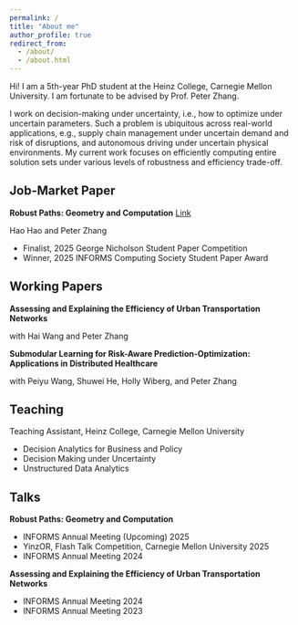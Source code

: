```yaml
---
permalink: /
title: "About me"
author_profile: true
redirect_from: 
  - /about/
  - /about.html
---
```


Hi! I am a 5th-year PhD student at the Heinz College, Carnegie Mellon University. I am fortunate to be advised by Prof. Peter Zhang. 

I work on decision-making under uncertainty, i.e., how to optimize under uncertain parameters. Such a problem is ubiquitous across real-world applications, e.g., supply chain management under uncertain demand  and risk of disruptions, and autonomous driving under uncertain physical environments. My current work focuses on efficiently computing entire solution sets under various levels of robustness and efficiency trade-off.




## Job-Market Paper

**Robust Paths: Geometry and Computation** [Link](https://arxiv.org/pdf/2508.20039)

Hao Hao and Peter Zhang
- Finalist, 2025 George Nicholson Student Paper Competition
- Winner, 2025 INFORMS Computing Society Student Paper Award

## Working Papers

**Assessing and Explaining the Efficiency of Urban Transportation Networks**

with Hai Wang and Peter Zhang

**Submodular Learning for Risk-Aware Prediction-Optimization: Applications in Distributed Healthcare**

with Peiyu Wang, Shuwei He, Holly Wiberg, and Peter Zhang


## Teaching
Teaching Assistant, Heinz College, Carnegie Mellon University 
- Decision Analytics for Business and Policy
- Decision Making under Uncertainty
- Unstructured Data Analytics

## Talks

**Robust Paths: Geometry and Computation**
 - INFORMS Annual Meeting (Upcoming) 2025
 - YinzOR, Flash Talk Competition, Carnegie Mellon University 2025
 - INFORMS Annual Meeting 2024
 
**Assessing and Explaining the Efficiency of Urban Transportation Networks**
- INFORMS Annual Meeting 2024 
- INFORMS Annual Meeting 2023





